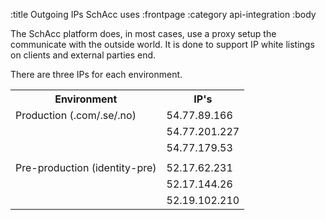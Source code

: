 :title Outgoing IPs SchAcc uses
:frontpage
:category api-integration
:body

The SchAcc platform does, in most cases, use a proxy setup the communicate with the
outside world. It is done to support IP white listings on clients and external
parties end.

There are three IPs for each environment.

<table class="table table-striped table-hover">
  <tr>
    <th>Environment</th>
    <th>IP's</th>
  </tr>
  <tr>
    <td>Production (.com/.se/.no)</td>
    <td>54.77.89.166</td>
  </tr>
  <tr>
      <td></td>
      <td>54.77.201.227</td>
  </tr>
  <tr>
      <td></td>
      <td>54.77.179.53</td>
  </tr>
  <tr>
      <td></td>
      <td></td>
  </tr>
  <tr>
      <td>Pre-production (identity-pre)</td>
      <td>52.17.62.231</td>
  </tr>
  <tr>
      <td></td>
      <td>52.17.144.26</td>
  </tr>
  <tr>
      <td></td>
      <td>52.19.102.210</td>
  </tr>
</table>
